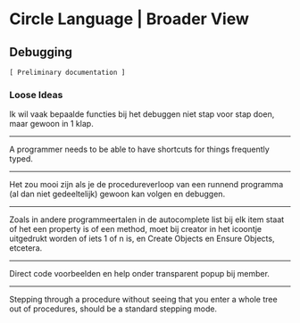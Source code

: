 ﻿Circle Language | Broader View
==============================

Debugging
---------

`[ Preliminary documentation ]`

### Loose Ideas

Ik wil vaak bepaalde functies bij het debuggen niet stap voor stap doen, maar gewoon in 1 klap.

-----

A programmer needs to be able to have shortcuts for things frequently typed.

-----

Het zou mooi zijn als je de procedureverloop van een runnend programma (al dan niet gedeeltelijk) gewoon kan volgen en debuggen.

-----

Zoals in andere programmeertalen in de autocomplete list bij elk item staat of het een property is of een method, moet bij creator in het icoontje uitgedrukt worden of iets 1 of n is, en Create Objects en Ensure Objects, etcetera.

-----

Direct code voorbeelden en help onder transparent popup bij member.

-----

Stepping through a procedure without seeing that you enter a whole tree out of procedures, should be a standard stepping mode.